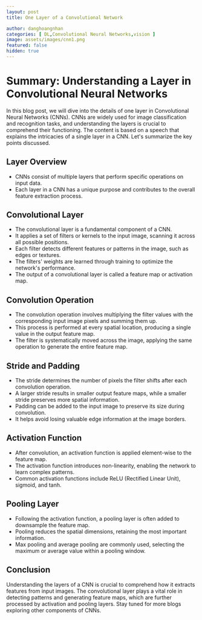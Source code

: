 ```yaml
---
layout: post
title: One Layer of a Convolutional Network

author: danghoangnhan
categories: [ DL,Convolutional Neural Networks,vision ]
image: assets/images/cnn1.png
featured: false
hidden: true
---
```


# Summary: Understanding a Layer in Convolutional Neural Networks

In this blog post, we will dive into the details of one layer in Convolutional Neural Networks (CNNs). CNNs are widely used for image classification and recognition tasks, and understanding the layers is crucial to comprehend their functioning. The content is based on a speech that explains the intricacies of a single layer in a CNN. Let's summarize the key points discussed.

## Layer Overview
- CNNs consist of multiple layers that perform specific operations on input data.
- Each layer in a CNN has a unique purpose and contributes to the overall feature extraction process.

## Convolutional Layer
- The convolutional layer is a fundamental component of a CNN.
- It applies a set of filters or kernels to the input image, scanning it across all possible positions.
- Each filter detects different features or patterns in the image, such as edges or textures.
- The filters' weights are learned through training to optimize the network's performance.
- The output of a convolutional layer is called a feature map or activation map.

## Convolution Operation
- The convolution operation involves multiplying the filter values with the corresponding input image pixels and summing them up.
- This process is performed at every spatial location, producing a single value in the output feature map.
- The filter is systematically moved across the image, applying the same operation to generate the entire feature map.

## Stride and Padding
- The stride determines the number of pixels the filter shifts after each convolution operation.
- A larger stride results in smaller output feature maps, while a smaller stride preserves more spatial information.
- Padding can be added to the input image to preserve its size during convolution.
- It helps avoid losing valuable edge information at the image borders.

## Activation Function
- After convolution, an activation function is applied element-wise to the feature map.
- The activation function introduces non-linearity, enabling the network to learn complex patterns.
- Common activation functions include ReLU (Rectified Linear Unit), sigmoid, and tanh.

## Pooling Layer
- Following the activation function, a pooling layer is often added to downsample the feature map.
- Pooling reduces the spatial dimensions, retaining the most important information.
- Max pooling and average pooling are commonly used, selecting the maximum or average value within a pooling window.

## Conclusion
Understanding the layers of a CNN is crucial to comprehend how it extracts features from input images. The convolutional layer plays a vital role in detecting patterns and generating feature maps, which are further processed by activation and pooling layers. Stay tuned for more blogs exploring other components of CNNs.